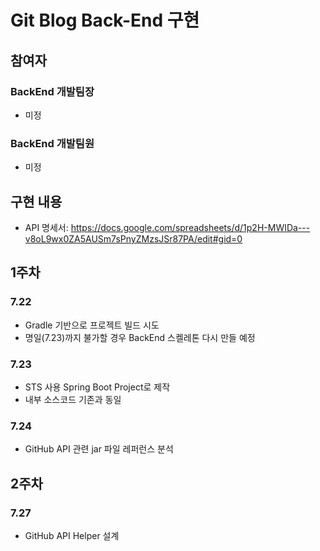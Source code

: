 # Git Blog Back-End 구현

## 참여자
### BackEnd 개발팀장
- 미정

### BackEnd 개발팀원
- 미정

## 구현 내용
- API 명세서: https://docs.google.com/spreadsheets/d/1p2H-MWIDa---v8oL9wx0ZA5AUSm7sPnyZMzsJSr87PA/edit#gid=0

## 1주차
### 7.22
- Gradle 기반으로 프로젝트 빌드 시도
- 명일(7.23)까지 불가할 경우 BackEnd 스켈레톤 다시 만들 예정

### 7.23
- STS 사용 Spring Boot Project로 제작
- 내부 소스코드 기존과 동일

### 7.24
- GitHub API 관련 jar 파일 레퍼런스 분석

## 2주차
### 7.27
- GitHub API Helper 설계
